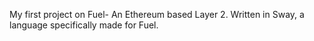 My first project on Fuel- An Ethereum based Layer 2. Written in Sway, a language specifically made for Fuel.